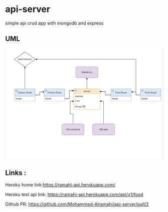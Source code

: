 # api-server

simple api crud app with mongodb and express

## UML

![Uml](lab-04-uml.PNG)

## Links :

Heroku home link:https://ramahi-api.herokuapp.com/

Heroku test api link: https://ramahi-api.herokuapp.com/api/v1/food

Github PR: https://github.com/Mohammed-Alramahi/api-server/pull/2


